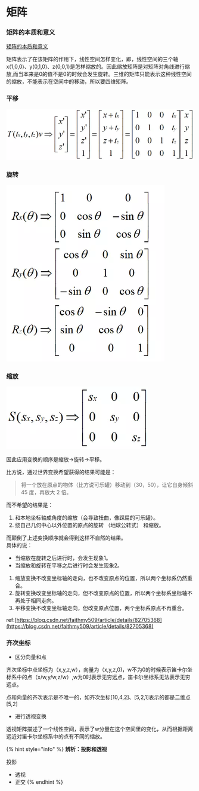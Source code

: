 # 矩阵

### 矩阵的本质和意义

[矩阵的本质和意义](http://www.360doc.com/content/18/0526/17/11935121_757221801.shtml)

矩阵表示了在该矩阵的作用下，线性空间怎样变化，即，线性空间的三个轴x\(1,0,0\)、y\(0,1,0\)、z\(0,0,1\)是怎样缩放的。因此缩放矩阵是对矩阵对角线进行缩放,而当本来是0的值不是0的时候会发生旋转。三维的矩阵只能表示这种线性空间的缩放，不能表示在空间中的移动，所以要四维矩阵。

### 平移

![](../../.gitbook/assets/image%20%2852%29.png)

### 旋转

![](../../.gitbook/assets/image%20%2821%29.png)

### 缩放

![](../../.gitbook/assets/image%20%2864%29.png)

因此应用变换的顺序是缩放-&gt;旋转-&gt;平移。



比方说，通过世界变换希望获得的结果可能是：

> 将一个放在原点的物体（比方说可乐罐）移动到（30，50），让它自身倾斜 45 度，再放大 2 倍。

而不希望的结果是：

1. 和本地坐标轴成角度的缩放（会导致扭曲，像踩扁的可乐罐）。
2. 绕自己几何中心以外位置的原点的旋转 （地球公转式） 和缩放。

  
而颠倒了上述变换顺序就会得到这样不自然的结果。  
具体的说：

* 当缩放在旋转之后进行时，会发生现象1。
* 当缩放和旋转在平移之后进行时会发生现象2。

1. 缩放变换不改变坐标轴的走向，也不改变原点的位置，所以两个坐标系仍然重合。
2. 旋转变换改变坐标轴的走向，但不改变原点的位置，所以两个坐标系坐标轴不再处于相同走向。
3. 平移变换不改变坐标轴走向，但改变原点位置，两个坐标系原点不再重合。

ref:[https://blog.csdn.net/faithmy509/article/details/82705368](https://blog.csdn.net/faithmy509/article/details/82705368)

### 齐次坐标

* 区分向量和点

齐次坐标中点坐标为（x,y,z,w），向量为（x,y,z,0\)，w不为0的时候表示笛卡尔坐标系中的点（x/w,y/w,z/w）,w为0时表示无穷远点，笛卡尔坐标系无法表示无穷远点。

点和向量的齐次表示是不唯一的，如齐次坐标\[10,4,2\]、\[5,2,1\]表示的都是二维点\[5,2\]

* 进行透视变换

透视矩阵描述了一个线性空间，表示了w分量在这个空间里的变化，从而根据距离远近对笛卡尔坐标系中的点有不同的缩放。

{% hint style="info" %}
**辨析：投影和透视**

投影

* 透视
* 正交
{% endhint %}





